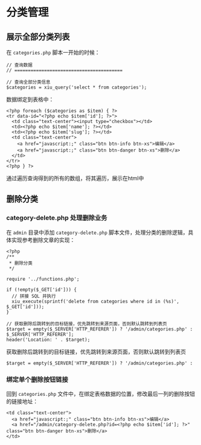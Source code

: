 # 分类管理

## 展示全部分类列表

在 `categories.php` 脚本一开始的时候：

```
// 查询数据
// ========================================

// 查询全部分类信息
$categories = xiu_query('select * from categories');
```

数据绑定到表格中：

```
<?php foreach ($categories as $item) { ?>
<tr data-id="<?php echo $item['id']; ?>">
  <td class="text-center"><input type="checkbox"></td>
  <td><?php echo $item['name']; ?></td>
  <td><?php echo $item['slug']; ?></td>
  <td class="text-center">
    <a href="javascript:;" class="btn btn-info btn-xs">编辑</a>
    <a href="javascript:;" class="btn btn-danger btn-xs">删除</a>
  </td>
</tr>
<?php } ?>
```

通过遍历查询得到的所有的数组，将其遍历，展示在html中

## 删除分类

### category-delete.php 处理删除业务

在 `admin` 目录中添加 `category-delete.php` 脚本文件，处理分类的删除逻辑，具体实现参考删除文章的实现：

```
<?php
/**
 * 删除分类
 */

require '../functions.php';

if (!empty($_GET['id'])) {
  // 拼接 SQL 并执行
  xiu_execute(sprintf('delete from categories where id in (%s)', $_GET['id']));
}

// 获取删除后跳转到的目标链接，优先跳转到来源页面，否则默认跳转到列表页
$target = empty($_SERVER['HTTP_REFERER']) ? '/admin/categories.php' : $_SERVER['HTTP_REFERER'];
header('Location: ' . $target);
```

 获取删除后跳转到的目标链接，优先跳转到来源页面，否则默认跳转到列表页

```
$target = empty($_SERVER['HTTP_REFERER']) ? '/admin/categories.php' : 
```



### 绑定单个删除按钮链接

回到 `categories.php` 文件中，在绑定表格数据的位置，修改最后一列的删除按钮的链接地址：

```
<td class="text-center">
  <a href="javascript:;" class="btn btn-info btn-xs">编辑</a>
  <a href="/admin/category-delete.php?id=<?php echo $item['id']; ?>" class="btn btn-danger btn-xs">删除</a>
</td>
```

